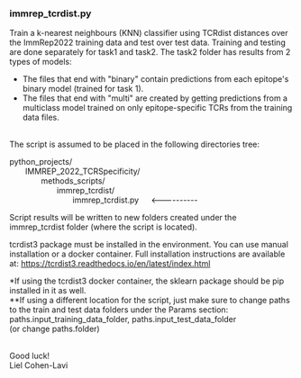 ### immrep_tcrdist.py

Train a k-nearest neighbours (KNN) classifier using TCRdist distances
over the ImmRep2022 training data and test over test data.
Training and testing are done separately for task1 and task2.
The task2 folder has results from 2 types of models:<br>
* The files that end with "binary" contain predictions from each epitope's
binary model (trained for task 1).<br>
* The files that end with "multi" are created by getting predictions from a multiclass model
trained on only epitope-specific TCRs from the training data files.<br><br>

The script is assumed to be placed in the following directories tree:

python_projects/ <br>
&emsp;&emsp;IMMREP_2022_TCRSpecificity/<br>
&emsp;&emsp;&emsp;&emsp;methods_scripts/<br>
&emsp;&emsp;&emsp;&emsp;&emsp;&emsp;immrep_tcrdist/<br>
&emsp;&emsp;&emsp;&emsp;&emsp;&emsp;&emsp;&emsp;immrep_tcrdist.py &emsp; <----------<br>


Script results will be written to new folders created under the immrep_tcrdist folder (where the script is located).

tcrdist3 package must be installed in the environment. You can use manual installation or a docker container.
Full installation instructions are available at:
https://tcrdist3.readthedocs.io/en/latest/index.html

*If using the tcrdist3 docker container, the sklearn package should be pip 
installed in it as well.<br>
**If using a different location for the script, just make sure to change paths
to the train and test data folders under the Params section:
paths.input_training_data_folder, paths.input_test_data_folder<br>
(or change paths.folder)<br><br>

Good luck!<br>
Liel Cohen-Lavi